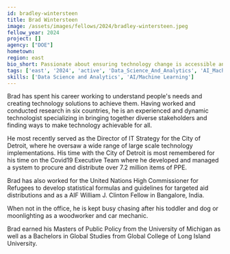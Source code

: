 ```yaml
---
id: bradley-wintersteen
title: Brad Wintersteen
image: /assets/images/fellows/2024/bradley-wintersteen.jpeg
fellow_year: 2024
project: []
agency: ["DOE"]
hometown: 
region: east
bio_short: Passionate about ensuring technology change is accessible and achievable for all.
tags: ['east', '2024', 'active', 'Data_Science_And_Analytics', 'AI_Machine_Learning']
skills: ['Data Science and Analytics', 'AI/Machine Learning']
---
```

Brad has spent his career working to understand people's needs and creating technology solutions to achieve them. Having worked and conducted research in six countries, he is an experienced and dynamic technologist specializing in bringing together diverse stakeholders and finding ways to make technology achievable for all. 

He most recently served as the Director of IT Strategy for the City of Detroit, where he oversaw a wide range of large scale technology implementations. His time with the City of Detroit is most remembered for his time on the Covid19 Executive Team where he developed and managed a system to procure and distribute over 7.2 million items of PPE.

Brad has also worked for the United Nations High Commissioner for Refugees to develop statistical formulas and guidelines for targeted aid distributions and as a AIF William J. Clinton Fellow in Bangalore, India. 
 
When not in the office, he is kept busy chasing after his toddler and dog or moonlighting as a woodworker and car mechanic.

Brad earned his Masters of Public Policy from the University of Michigan as well as a Bachelors in Global Studies from Global College of Long Island University. 